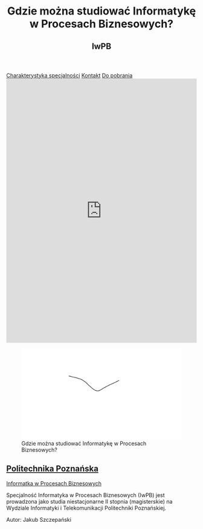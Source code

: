 <header>
  <h1>Gdzie można studiować Informatykę w Procesach Biznesowych?</h1>
  <h2>IwPB</h2>
</header>

<nav>
  <a href="./preferences.md">Charakterystyka specjalności</a>
  <a href="./contact.md">Kontakt</a>
  <a href="./downloads.md">Do pobrania</a>
</nav>

<section>
  <iframe src="https://docs.google.com/forms/d/e/1FAIpQLSd4Ka1yLKEUG5wPXdGE5GMMl-SPtVGre_Unt76T3NCKSD6qng/viewform?embedded=true" width="100%" height="700px"     frameborder="0" marginheight="0" marginwidth="0">Ładuję…</iframe>
</section>

<article>
  <figure>
    <img src="./Gdzie%20studiowa%C4%87%20Informatyk%C4%99%20w%20Procesach%20Biznesowych.jpg" alt="IwPB">
    <figcaption>Gdzie można studiować Informatykę w Procesach Biznesowych?</figcaption>
  </figure>
  
  <h2><a href="https://www.put.poznan.pl/rekrutacja">Politechnika Poznańska</a></h2>
  <p><a href="https://www.cs.put.poznan.pl/iwpb/site/">Informatka w Procesach Biznesowych</a></p>
  
  <p>Specjalność Informatyka w Procesach Biznesowych (IwPB) jest prowadzona jako studia niestacjonarne II stopnia (magisterskie) na Wydziale Informatyki i Telekomunikacji Politechniki Poznańskiej.</p>
  
</article>

<footer>
  <p>Autor: Jakub Szczepański</p>
</footer>
